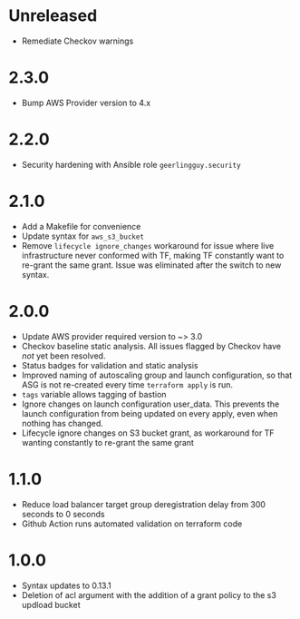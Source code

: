 Unreleased
==========

* Remediate Checkov warnings

2.3.0
=====

* Bump AWS Provider version to 4.x

2.2.0
=====

* Security hardening with Ansible role `geerlingguy.security`

2.1.0
=====

* Add a Makefile for convenience
* Update syntax for `aws_s3_bucket`
* Remove `lifecycle ignore_changes` workaround for issue where live
  infrastructure never conformed with TF, making TF constantly want to re-grant
  the same grant.  Issue was eliminated after the switch to new syntax.

2.0.0
=====

* Update AWS provider required version to ~> 3.0
* Checkov baseline static analysis.  All issues flagged by Checkov have *not*
  yet been resolved.
* Status badges for validation and static analysis
* Improved naming of autoscaling group and launch configuration, so that ASG is
  not re-created every time `terraform apply` is run.
* `tags` variable allows tagging of bastion
* Ignore changes on launch configuration user_data.  This prevents the launch
  configuration from being updated on every apply, even when nothing has
  changed.
* Lifecycle ignore changes on S3 bucket grant, as workaround for TF wanting
  constantly to re-grant the same grant

1.1.0
=====
* Reduce load balancer target group deregistration delay from 300 seconds to 0 seconds
* Github Action runs automated validation on terraform code

1.0.0
=====
* Syntax updates to 0.13.1
* Deletion of acl argument with the addition of a grant policy to the s3 updload bucket
